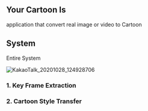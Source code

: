 Your Cartoon Is
---------------
 application that convert real image or video to Cartoon

System
-------

Entire System

  ![KakaoTalk_20201028_124928706](https://user-images.githubusercontent.com/60774392/97797417-34034600-1c60-11eb-8e7b-85f0695003b7.jpg)

### 1. Key Frame Extraction

### 2. Cartoon Style Transfer
